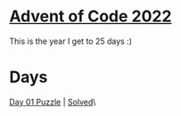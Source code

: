 # [Advent of Code 2022](https://adventofcode.com/2022/about)

This is the year I get to 25 days :)

# Days

[Day 01 Puzzle](https://adventofcode.com/2022/day/1) | [Solved](day01/puzzle.py)\
<!-- [Day 02 Puzzle](https://adventofcode.com/2022/day/2) | [Solved](day2/puzzle.py)\ -->
<!-- [Day 03 Puzzle](https://adventofcode.com/2022/day/3) | [Solved](day3/puzzle.py)\ -->
<!-- [Day 04 Puzzle](https://adventofcode.com/2022/day/4) | [Solved](day4/puzzle.py)\ -->
<!-- [Day 05 Puzzle](https://adventofcode.com/2022/day/5) | [Solved](day5/puzzle.py)\ -->
<!-- [Day 06 Puzzle](https://adventofcode.com/2022/day/6) | [Solved](day6/puzzle.py)\ -->
<!-- [Day 07 Puzzle](https://adventofcode.com/2022/day/7) | [Solved](day7/puzzle.py)\ -->
<!-- [Day 08 Puzzle](https://adventofcode.com/2022/day/8) | [Solved](day8/puzzle.py)\ -->
<!-- [Day 09 Puzzle](https://adventofcode.com/2022/day/9) | [Solved](day9/puzzle.py)\ -->
<!-- [Day 10 Puzzle](https://adventofcode.com/2022/day/10) | [Solved](day10/puzzle.py)\ -->
<!-- [Day 11 Puzzle](https://adventofcode.com/2022/day/11) | [Solved](day11/puzzle.py)\ -->
<!-- [Day 12 Puzzle](https://adventofcode.com/2022/day/12) | [Solved](day12/puzzle.py)\ -->
<!-- [Day 13 Puzzle](https://adventofcode.com/2022/day/13) | [Solved](day13/puzzle.py)\ -->
<!-- [Day 14 Puzzle](https://adventofcode.com/2022/day/14) | [Solved](day14/puzzle.py)\ -->
<!-- [Day 15 Puzzle](https://adventofcode.com/2022/day/15) | [Solved](day15/puzzle.py)\ -->
<!-- [Day 16 Puzzle](https://adventofcode.com/2022/day/16) | [Solved](day16/puzzle.py)\ -->
<!-- [Day 17 Puzzle](https://adventofcode.com/2022/day/17) | [Solved](day17/puzzle.py)\ -->
<!-- [Day 18 Puzzle](https://adventofcode.com/2022/day/18) | [Solved](day18/puzzle.py)\ -->
<!-- [Day 19 Puzzle](https://adventofcode.com/2022/day/19) | [Solved](day19/puzzle.py)\ -->
<!-- [Day 20 Puzzle](https://adventofcode.com/2022/day/20) | [Solved](day20/puzzle.py)\ -->
<!-- [Day 21 Puzzle](https://adventofcode.com/2022/day/21) | [Solved](day21/puzzle.py)\ -->
<!-- [Day 22 Puzzle](https://adventofcode.com/2022/day/22) | [Solved](day22/puzzle.py)\ -->
<!-- [Day 23 Puzzle](https://adventofcode.com/2022/day/23) | [Solved](day23/puzzle.py)\ -->
<!-- [Day 24 Puzzle](https://adventofcode.com/2022/day/24) | [Solved](day24/puzzle.py)\ -->
<!-- [Day 25 Puzzle](https://adventofcode.com/2022/day/25) | [Solved](day25/puzzle.py)\ -->
